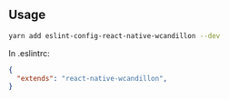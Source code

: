 ## Usage
```sh
yarn add eslint-config-react-native-wcandillon --dev
```
In .eslintrc:

```json
{ 
  "extends": "react-native-wcandillon", 
} 
```